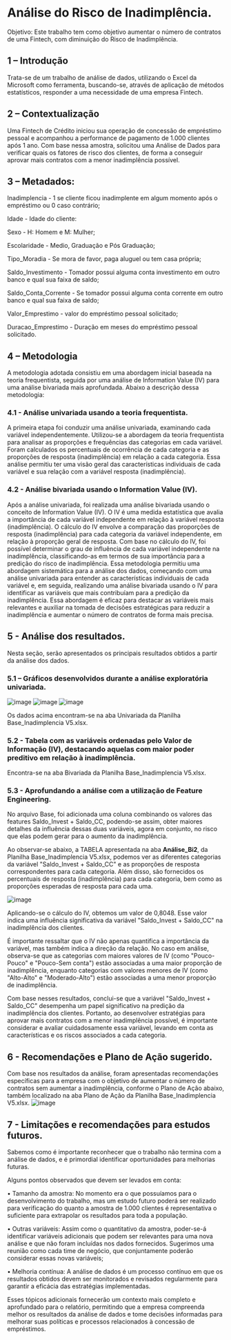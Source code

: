 # Análise do Risco de Inadimplência.

Objetivo: Este trabalho tem como objetivo aumentar o número de contratos de uma Fintech, com diminuição do Risco de Inadimplência.

## 1 – Introdução 

Trata-se de um trabalho de análise de dados, utilizando o Excel da Microsoft como ferramenta, buscando-se, através de aplicação de métodos estatísticos, responder a uma necessidade de uma empresa Fintech.

## 2 – Contextualização 

Uma Fintech de Crédito iniciou sua operação de concessão de empréstimo pessoal e acompanhou a performance de pagamento de 1.000 clientes após 1 ano. Com base nessa amostra, solicitou uma Análise de Dados para verificar quais os fatores de risco dos clientes, de forma a conseguir aprovar mais contratos com a menor inadimplência possível.

## 3 – Metadados: 

Inadimplencia - 1 se cliente ficou inadimplente em algum momento após o empréstimo ou 0 caso contrário;

Idade - Idade do cliente:

Sexo - H: Homem e M: Mulher;

Escolaridade - Medio, Graduação e Pós Graduação; 

Tipo_Moradia - Se mora de favor, paga aluguel ou tem casa própria;

Saldo_Investimento - Tomador possui alguma conta investimento em outro banco e qual sua faixa de saldo; 

Saldo_Conta_Corrente - Se tomador possui alguma conta corrente em outro banco e qual sua faixa de saldo; 

Valor_Emprestimo - valor do empréstimo pessoal solicitado; 

Duracao_Emprestimo - Duração em meses do empréstimo pessoal solicitado.


## 4 – Metodologia 
A metodologia adotada consistiu em uma abordagem inicial baseada na teoria frequentista, seguida por uma análise de Information Value (IV) para uma análise bivariada mais aprofundada. Abaixo a descrição dessa metodologia:

### 4.1 - Análise univariada usando a teoria frequentista.
A primeira etapa foi conduzir uma análise univariada, examinando cada variável independentemente. Utilizou-se a abordagem da teoria frequentista para analisar as proporções e frequências das categorias em cada variável. Foram calculados os percentuais de ocorrência de cada categoria e as proporções de resposta (inadimplência) em relação a cada categoria. Essa análise permitiu ter uma visão geral das características individuais de cada variável e sua relação com a variável resposta (inadimplência).

### 4.2 - Análise bivariada usando o Information Value (IV).
Após a análise univariada, foi realizada uma análise bivariada usando o conceito de Information Value (IV). 
O IV é uma medida estatística que avalia a importância de cada variável independente em relação à variável resposta (inadimplência). 
O cálculo do IV envolve a comparação das proporções de resposta (inadimplência) para cada categoria da variável independente, em relação à proporção geral de resposta. Com base no cálculo do IV, foi possível determinar o grau de influência de cada variável independente na inadimplência, classificando-as em termos de sua importância para a predição do risco de inadimplência. 
Essa metodologia permitiu uma abordagem sistemática para a análise dos dados, começando com uma análise univariada para entender as características individuais de cada variável e, em seguida, realizando uma análise bivariada usando o IV para identificar as variáveis que mais contribuíam para a predição da inadimplência. 
Essa abordagem é eficaz para destacar as variáveis mais relevantes e auxiliar na tomada de decisões estratégicas para reduzir a inadimplência e aumentar o número de contratos de forma mais precisa.

## 5 - Análise dos resultados. 

Nesta seção, serão apresentados os principais resultados obtidos a partir da análise dos dados.

### 5.1 – Gráficos desenvolvidos durante a análise exploratória univariada. 
![image](https://github.com/Mrogerioventura/Analise_Inadimplencia_Fintech/assets/67667695/df772783-e800-4465-b41e-b47409e78e41)
![image](https://github.com/Mrogerioventura/Analise_Inadimplencia_Fintech/assets/67667695/f7341d46-389e-48ef-95f4-a7c3bc290b68)
![image](https://github.com/Mrogerioventura/Analise_Inadimplencia_Fintech/assets/67667695/616b1af2-443b-4ed1-a8ce-f33c8bfd5e83)


Os dados acima encontram-se na aba Univariada da Planilha Base_Inadimplencia V5.xlsx.

### 5.2 - Tabela com as variáveis ordenadas pelo Valor de Informação (IV), destacando aquelas com maior poder preditivo em relação à inadimplência. 
Encontra-se na aba Bivariada da Planilha Base_Inadimplencia V5.xlsx.

### 5.3 - Aprofundando a análise com a utilização de Feature Engineering.

No arquivo Base, foi adicionada uma coluna combinando os valores das features Saldo_Invest + Saldo_CC, podendo-se assim, obter maiores detalhes da influência dessas duas variáveis, agora em conjunto, no risco que elas podem gerar para o aumento da inadimplência.

Ao observar-se abaixo, a TABELA apresentada na aba **Análise_Bi2**, da Planilha Base_Inadimplencia V5.xlsx, podemos ver as diferentes categorias da variável "Saldo_Invest + Saldo_CC" e as proporções de resposta correspondentes para cada categoria. Além disso, são fornecidos os percentuais de resposta (inadimplência) para cada categoria, bem como as proporções esperadas de resposta para cada uma.

![image](https://github.com/Mrogerioventura/Analise_Inadimplencia_Fintech/assets/67667695/69277208-f467-487c-a171-9d6800106b5e)

Aplicando-se o cálculo do IV, obtemos um valor de 0,8048. Esse valor indica uma influência significativa da variável "Saldo_Invest + Saldo_CC" na inadimplência dos clientes. 

É importante ressaltar que o IV não apenas quantifica a importância da variável, mas também indica a direção da relação. No caso em análise, observa-se que as categorias com maiores valores de IV (como "Pouco-Pouco" e "Pouco-Sem conta") estão associadas a uma maior proporção de inadimplência, enquanto categorias com valores menores de IV (como "Alto-Alto" e "Moderado-Alto") estão associadas a uma menor proporção de inadimplência.

Com base nesses resultados, conclui-se que a variável "Saldo_Invest + Saldo_CC" desempenha um papel significativo na predição da inadimplência dos clientes. Portanto, ao desenvolver estratégias para aprovar mais contratos com a menor inadimplência possível, é importante considerar e avaliar cuidadosamente essa variável, levando em conta as características e os riscos associados a cada categoria.

## 6 - Recomendações e Plano de Ação sugerido. 

Com base nos resultados da análise, foram apresentadas recomendações específicas para a empresa com o objetivo de aumentar o número de contratos sem aumentar a inadimplência, conforme o Plano de Ação abaixo, também localizado na aba Plano de Ação da Planilha Base_Inadimplencia V5.xlsx.
![image](https://github.com/Mrogerioventura/Analise_Inadimplencia_Fintech/assets/67667695/c5031ce9-0edb-4671-9073-0ce397d8d512)

## 7 - Limitações e recomendações para estudos futuros. 
Sabemos como é importante reconhecer que o trabalho não termina com a análise de dados, e é primordial identificar oportunidades para melhorias futuras.

Alguns pontos observados que devem ser levados em conta:

• Tamanho da amostra: No momento era o que possuíamos para o desenvolvimento do trabalho, mas um estudo futuro poderá ser realizado para verificação do quanto a amostra de 1.000 clientes é representativa o suficiente para extrapolar os resultados para toda a população.

• Outras variáveis: Assim como o quantitativo da amostra, poder-se-á identificar variáveis adicionais que podem ser relevantes para uma nova análise e que não foram incluídas nos dados fornecidos. Sugerimos uma reunião como cada time de negócio, que conjuntamente poderão considerar essas novas variáveis;

• Melhoria contínua: A análise de dados é um processo contínuo em que os resultados obtidos devem ser monitorados e revisados regularmente para garantir a eficácia das estratégias implementadas.

Esses tópicos adicionais fornecerão um contexto mais completo e aprofundado para o relatório, permitindo que a empresa compreenda melhor os resultados da análise de dados e tome decisões informadas para melhorar suas políticas e processos relacionados à concessão de empréstimos.




